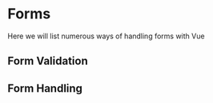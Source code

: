 # Forms

Here we will list numerous ways of handling forms with Vue

## Form Validation

## Form Handling
